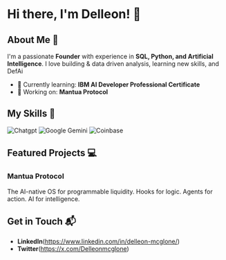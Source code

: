 # Hi there, I'm Delleon! 👋

## About Me 🚀

I'm a passionate **Founder** with experience in **SQL, Python, and Artificial Intelligence**. I love building & data driven analysis, learning new skills, and DefAi

- 🌱 Currently learning: **IBM AI Developer Professional Certificate**
- 🔭 Working on: **Mantua Protocol**
  
## My Skills 🧠

![Chatgpt](https://img.shields.io/badge/ChatGPT-74aa9c?style=for-the-badge&logo=openai&logoColor=white)
![Google Gemini](https://img.shields.io/badge/Google%20Gemini-8E75B2?style=for-the-badge&logo=googlegemini&logoColor=white)
![Coinbase](https://img.shields.io/badge/Coinbase-0052FF?style=for-the-badge&logo=Coinbase&logoColor=white)


## Featured Projects 💻

### Mantua Protocol
The AI-native OS for programmable liquidity. Hooks for logic. Agents for action. AI for intelligence.

## Get in Touch 📬

- **LinkedIn**(https://www.linkedin.com/in/delleon-mcglone/)
- **Twitter**(https://x.com/Delleonmcglone)


